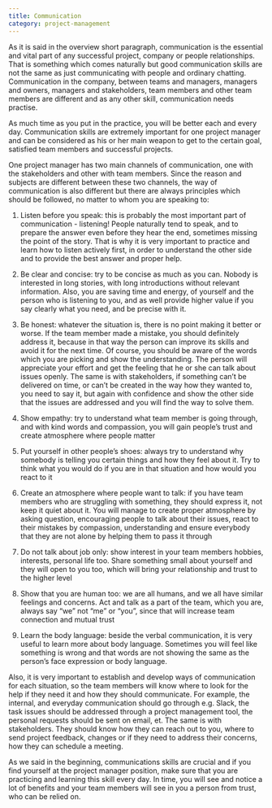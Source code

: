 ```yaml
---
title: Communication
category: project-management
---
```


As it is said in the overview short paragraph, communication is the essential and vital part of any successful project, company or people relationships.
That is something which comes naturally but good communication skills are not the same as just communicating with people and ordinary chatting.
Communication in the company, between teams and managers, managers and owners, managers and stakeholders, team members and other team members are different and as any other skill, communication needs practise. 

As much time as you put in the practice, you will be better each and every day.
Communication skills are extremely important for one project manager and can be considered as his or her main weapon to get to the certain goal, satisfied team members and successful projects. 

One project manager has two main channels of communication, one with the stakeholders and other with team members. Since the reason and subjects are different between these two channels, the way of communication is also different but there are always principles which should be followed, no matter to whom you are speaking to: 
 
1. Listen before you speak:  this is probably the most important part of communication - listening! People naturally tend to speak, and to prepare the answer even before they hear the end, sometimes missing the point of the story. That is why it is very important to practice and learn how to listen actively first, in order to understand the other side and to provide the best answer and proper help. 

2. Be clear and concise: try to be concise as much as you can. Nobody is interested in long stories, with long introductions without relevant information. Also, you are saving time and energy, of yourself and the person who is listening to you, and as well provide higher value if you say clearly what you need, and be precise with it. 

3. Be honest: whatever the situation is, there is no point making it better or worse.
If the team member made a mistake, you should definitely address it, because in that way the person can improve its skills and avoid it for the next time. Of course, you should be aware of the words which you are picking and show the understanding.
The person will appreciate your effort and get the feeling that he or she can talk about issues openly. 
The same is with stakeholders, if something can’t be delivered on time, or can’t be created in the way how they wanted to, you need to say it, but again with confidence and show the other side that the issues are addressed and you will find the way to solve them.

4. Show empathy: try to understand what team member is going through, and with kind words and compassion, you will gain people’s trust and create atmosphere where people matter
 
5. Put yourself in other people’s shoes: always try to understand why somebody is telling you certain things and how they feel about it. Try to think what you would do if you are in that situation and how would you react to it 

6. Create an atmosphere where people want to talk: if you have team members who are struggling with something, they should express it, not keep it quiet about it. You will manage to create proper atmosphere by asking question, encouraging people to talk about their issues, react to their mistakes by compassion, understanding and ensure everybody that they are not alone by helping them to pass it through

7. Do not talk about job only: show interest in your team members hobbies, interests, personal life too. Share something small about yourself and they will open to you too, which will bring your relationship and trust to the higher level 

8. Show that you are human too: we are all humans, and we all have similar feelings and concerns. Act and talk as a part of the team, which you are, always say “we” not “me” or “you”, since that will increase team connection and mutual trust

9. Learn the body language: beside the verbal communication, it is very useful to learn more about body language. Sometimes you will feel like something is wrong and that words are not showing the same as the person’s face expression or body language. 

Also, it is very important to establish and develop ways of communication for each situation, so the team members will know where to look for the help if they need it and how they should communicate. For example, the internal, and everyday communication should go through e.g. Slack, the task issues should be addressed through a project management tool, the personal requests should be sent on email, et. 
The same is with stakeholders. They should know how they can reach out to you, where to send project feedback, changes or if they need to address their concerns, how they can schedule a meeting. 

As we said in the beginning, communications skills are crucial and if you find yourself at the project manager position, make sure that you are practicing and learning this skill every day. In time, you will see and notice a lot of benefits and your team members will see in you a person from trust, who can be relied on. 

